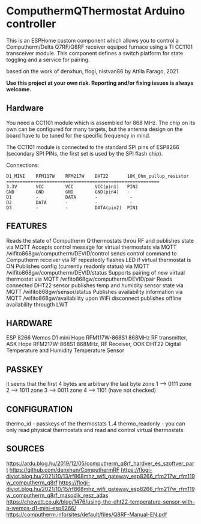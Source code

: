 # ComputhermQThermostat Arduino controller

This is an ESPHome custom component which allows you to control a Computherm/Delta Q7RF/Q8RF receiver equiped furnace using a TI CC1101 transceiver module. This component defines a switch platform for state toggling and a service for pairing.

based on the work of denxhun, flogi, nistvan86
by Attila Farago, 2021

**Use this project at your own risk. Reporting and/or fixing issues is always welcome.**

## Hardware
You need a CC1101 module which is assembled for 868 MHz. The chip on its own can be configured for many targets, but the antenna design on the board have to be tuned for the specific frequency in mind.

The CC1101 module is connected to the standard SPI pins of ESP8266 (secondary SPI PINs, the first set is used by the SPI flash chip).

Connections:

    D1_MINI    RFM117W    RFM217W    DHT22       10K_Ohm_pullup_resistor
    =========================================================
    3.3V       VCC        VCC        VCC(pin1)   PIN2
    GND        GND        GND        GND(pin4)   -
    D1         -          DATA       -            -
    D2         DATA       -          -            -
    D3         -          -          DATA(pin2)  PIN1

## FEATURES
  Reads the state of Computherm Q thermostats throu RF and 
    publishes state via MQTT
  Accepts control message for virtual thermostats via MQTT /wifito868gw/computherm/DEVID/control
    sends control command to Computherm receiver via RF repeatedly
    flashes LED if virtual thermostat is ON
  Publishes config (currently readonly status) via MQTT /wifito868gw/computherm/DEVID/status
  Supports pairing of new virtual thermostat via MQTT /wifito868gw/computherm/DEVID/pair
  Reads connected DHT22 sensor
    publishes temp and humidity sensor state via MQTT /wifito868gw/sensor/status
  Publishes availability information via MQTT /wifito868gw/availability 
    upon WiFi disconnect publishes offline availability througth LWT
    
## HARDWARE
  ESP 8266 Wemos D1 mini
  Hope RFM117W-868S1 868MHz RF transmitter, ASK
  Hope RFM217W-868S1 868MHz, RF Receiver, OOK
  DHT22 Digital Temperature and Humidity Temperature Sensor

## PASSKEY
  it seens that the first 4 bytes are arbitrary
  the last byte 
    zone 1 --> 0111
    zone 2 --> 1011
    zone 3 --> 0011
    zone 4 --> 1101 (have not checked)

## CONFIGURATION
  thermo_id - passkeys of the thermostats 1..4
  thermo_readonly - you can only read physical thermostats and read and control virtual thermostats
  
## SOURCES
  https://ardu.blog.hu/2019/12/05/computherm_q8rf_hardver_es_szoftver_part
  https://github.com/denxhun/ComputhermRF
  https://flogi-diyiot.blog.hu/2021/10/13/rf868mhz_wifi_gateway_esp8266_rfm217w_rfm119w_computherm_q8rf
  https://flogi-diyiot.blog.hu/2021/10/15/rf868mhz_wifi_gateway_esp8266_rfm217w_rfm119w_computherm_q8rf_masodik_resz_adas
  https://chewett.co.uk/blog/1476/using-the-dht22-temperature-sensor-with-a-wemos-d1-mini-esp8266/
  https://computherm.info/sites/default/files/Q8RF-Manual-EN.pdf
